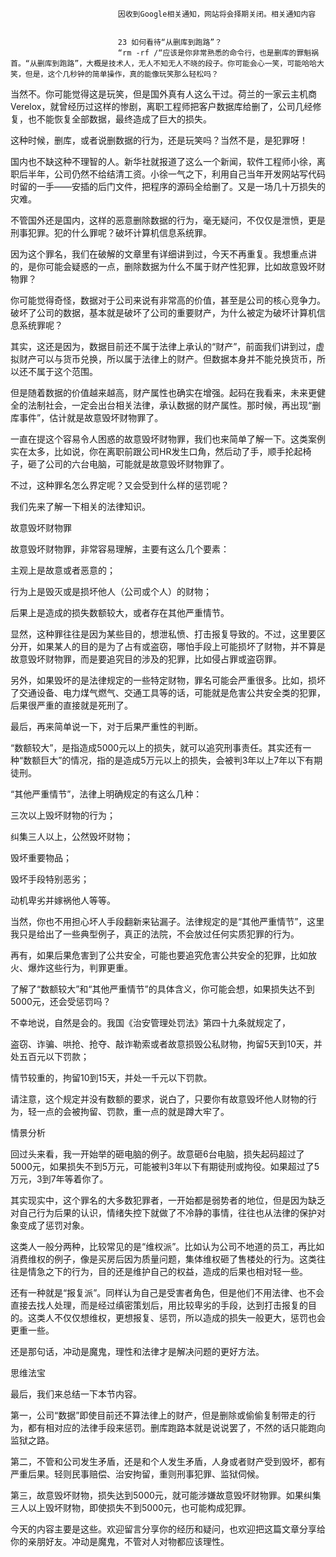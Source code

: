
                            
                            因收到Google相关通知，网站将会择期关闭。相关通知内容
                            
                            
                            23 如何看待“从删库到跑路”？
                            “rm -rf /“应该是你非常熟悉的命令行，也是删库的罪魁祸首。“从删库到跑路”，大概是技术人，无人不知无人不晓的段子。你可能会心一笑，可能哈哈大笑，但是，这个几秒钟的简单操作，真的能像玩笑那么轻松吗？

当然不。你可能觉得这是玩笑，但是国外真有人这么干过。荷兰的一家云主机商Verelox，就曾经历过这样的惨剧，离职工程师把客户数据库给删了，公司几经修复，也不能恢复全部数据，最终造成了巨大的损失。

这种时候，删库，或者说删数据的行为，还是玩笑吗？当然不是，是犯罪呀！

国内也不缺这种不理智的人。新华社就报道了这么一个新闻，软件工程师小徐，离职后半年，公司仍然不给结清工资。小徐一气之下，利用自己当年开发网站写代码时留的一手——安插的后门文件，把程序的源码全给删了。又是一场几十万损失的灾难。

不管国外还是国内，这样的恶意删除数据的行为，毫无疑问，不仅仅是泄愤，更是刑事犯罪。犯的什么罪呢？破坏计算机信息系统罪。

因为这个罪名，我们在破解的文章里有详细讲到过，今天不再重复。我想重点讲的，是你可能会疑惑的一点，删除数据为什么不属于财产性犯罪，比如故意毁坏财物罪？

你可能觉得奇怪，数据对于公司来说有非常高的价值，甚至是公司的核心竞争力。破坏了公司的数据，基本就是破坏了公司的重要财产，为什么被定为破坏计算机信息系统罪呢？

其实，这还是因为，数据目前还不属于法律上承认的“财产”，前面我们讲到过，虚拟财产可以与货币兑换，所以属于法律上的财产。但数据本身并不能兑换货币，所以还不属于这个范围。

但是随着数据的价值越来越高，财产属性也确实在增强。起码在我看来，未来更健全的法制社会，一定会出台相关法律，承认数据的财产属性。那时候，再出现“删库事件”，估计就是故意毁坏财物罪了。

一直在提这个容易令人困惑的故意毁坏财物罪，我们也来简单了解一下。这类案例实在太多，比如说，你在离职前跟公司HR发生口角，然后动了手，顺手抡起椅子，砸了公司的六台电脑，可能就是故意毁坏财物罪了。

不过，这种罪名怎么界定呢？又会受到什么样的惩罚呢？

我们先来了解一下相关的法律知识。

故意毁坏财物罪

故意毁坏财物罪，非常容易理解，主要有这么几个要素：


主观上是故意或者恶意的；

行为上是毁灭或是损坏他人（公司或个人）的财物；

后果上是造成的损失数额较大，或者存在其他严重情节。


显然，这种罪往往是因为某些目的，想泄私愤、打击报复导致的。不过，这里要区分开，如果某人的目的是为了占有或盗窃，哪怕手段上可能损坏了财物，并不算是故意毁坏财物罪，而是要追究目的涉及的犯罪，比如侵占罪或盗窃罪。

另外，如果毁坏的是法律规定的一些特定财物，罪名可能会严重很多。比如，损坏了交通设备、电力煤气燃气、交通工具等的话，可能就是危害公共安全类的犯罪，后果很严重的直接就是死刑了。

最后，再来简单说一下，对于后果严重性的判断。

“数额较大”，是指造成5000元以上的损失，就可以追究刑事责任。其实还有一种“数额巨大”的情况，指的是造成5万元以上的损失，会被判3年以上7年以下有期徒刑。

“其他严重情节”，法律上明确规定的有这么几种：


三次以上毁坏财物的行为；

纠集三人以上，公然毁坏财物；

毁坏重要物品；

毁坏手段特别恶劣；

动机卑劣并嫁祸他人等等。


当然，你也不用担心坏人手段翻新来钻漏子。法律规定的是“其他严重情节”，这里我只是给出了一些典型例子，真正的法院，不会放过任何实质犯罪的行为。

再有，如果后果危害到了公共安全，可能也要追究危害公共安全的犯罪，比如放火、爆炸这些行为，判罪更重。

了解了“数额较大”和“其他严重情节”的具体含义，你可能会想，如果损失达不到5000元，还会受惩罚吗？

不幸地说，自然是会的。我国《治安管理处罚法》第四十九条就规定了，


盗窃、诈骗、哄抢、抢夺、敲诈勒索或者故意损毁公私财物，拘留5天到10天，并处五百元以下罚款；

情节较重的，拘留10到15天，并处一千元以下罚款。


请注意，这个规定并没有数额的要求，说白了，只要你有故意毁坏他人财物的行为，轻一点的会被拘留、罚款，重一点的就是蹲大牢了。

情景分析

回过头来看，我一开始举的砸电脑的例子。故意砸6台电脑，损失起码超过了5000元，如果损失不到5万元，可能被判3年以下有期徒刑或拘役。如果超过了5万元，3到7年等着你了。

其实现实中，这个罪名的大多数犯罪者，一开始都是弱势者的地位，但是因为缺乏对自己行为后果的认识，情绪失控下就做了不冷静的事情，往往也从法律的保护对象变成了惩罚对象。

这类人一般分两种，比较常见的是“维权派”。比如认为公司不地道的员工，再比如消费维权的例子，像是买房后因为质量问题，集体维权砸了售楼处的行为。这类往往是情急之下的行为，目的还是维护自己的权益，造成的后果也相对轻一些。

还有一种就是“报复派”。同样认为自己是受害者角色，但是他们不用法律、也不会直接去找人处理，而是经过缜密策划后，用比较卑劣的手段，达到打击报复的目的。这类人不仅仅想维权，更想报复、惩罚，所以造成的损失一般更大，惩罚也会更重一些。

还是那句话，冲动是魔鬼，理性和法律才是解决问题的更好方法。

思维法宝

最后，我们来总结一下本节内容。



第一，公司“数据”即使目前还不算法律上的财产，但是删除或偷偷复制带走的行为，都有相对应的法律手段来惩罚。删库跑路本就是说说罢了，不然的话只能跑向监狱之路。

第二，不管和公司发生矛盾，还是和个人发生矛盾，人身或者财产受到毁坏，都有严重后果。轻则民事赔偿、治安拘留，重则刑事犯罪、监狱伺候。

第三，故意毁坏财物，损失达到5000元，就可能涉嫌故意毁坏财物罪。如果纠集三人以上毁坏财物，即使损失不到5000元，也可能构成犯罪。

今天的内容主要是这些。欢迎留言分享你的经历和疑问，也欢迎把这篇文章分享给你的亲朋好友。冲动是魔鬼，不管对人对物都应该理性。

                        
                        
                            